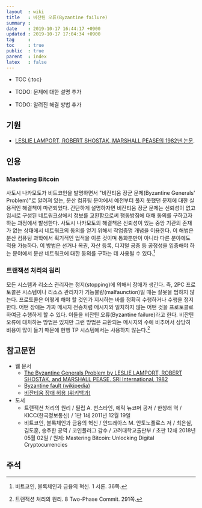 ```yaml
---
layout  : wiki
title   : 비잔틴 오류(Byzantine failure)
summary : 
date    : 2019-10-17 16:44:17 +0900
updated : 2019-10-17 17:04:34 +0900
tag     : 
toc     : true
public  : true
parent  : index
latex   : false
---
```

* TOC
{:toc}

* TODO: 문제에 대한 설명 추가
* TODO: 알려진 해결 방법 추가

## 기원

* [LESLIE LAMPORT, ROBERT SHOSTAK, MARSHALL PEASE의 1982년 논문][pdf].

## 인용

### Mastering Bitcoin

>
사토시 나카모토가 비트코인을 발명하면서 "비잔티움 장군 문제(Byzantine Generals' Problem)"로 알려져 있는, 분산 컴퓨팅 분야에서 예전부터 풀지 못했던 문제에 대한 실용적인 해결책이 마련되었다. 간단하게 설명하자면 비잔티움 장군 문제는 신뢰성이 없고 임시로 구성된 네트워크상에서 정보를 교환함으로써 행동방침에 대해 동의를 구하고자 하는 과정에서 발생한다. 사토시 나카모토의 해결책은 신뢰성이 있는 중앙 기관의 존재가 없는 상태에서 네트워크의 동의를 얻기 위해서 작업증명 개념을 이용한다. 이 해법은 분산 컴퓨팅 과학에서 획기적인 업적을 이룬 것이며 통화뿐만이 아니라 다른 분야에도 적용 가능하다. 이 방법은 선거나 복권, 자산 등록, 디지털 공증 등 공정성을 입증해야 하는 분야에서 분산 네트워크에 대한 동의를 구하는 데 사용될 수 있다.[^mastering]

### 트랜잭션 처리의 원리

>
모든 시스템과 리소스 관리자는 정지(stopping)에 의해서 장애가 생긴다. 즉, 2PC 프로토콜은 시스템이나 리소스 관리자가 기능불량(malfaunction)일 때는 잘못을 범하지 않는다. 프로토콜은 어떻게 해야 할 것인가 지시하는 바를 정확히 수행하거나 수행을 정지한다. 어떤 장애는 가짜 메시지 전송처럼 메시지와 일치하지 않는 어떤 것을 프로토콜로 하여금 수행하게 할 수 있다. 이들을 비잔틴 오류(Byzantine failure)라고 한다. 비잔틴 오류에 대처하는 방법은 있지만 그런 방법은 교환되는 메시지의 수에 비추어서 상당히 비용이 많이 들기 때문에 현행 TP 시스템에서는 사용하지 않는다.[^bernstein]

## 참고문헌

* 웹 문서
    * [The Byzantine Generals Problem by LESLIE LAMPORT, ROBERT SHOSTAK, and MARSHALL PEASE. SRI International, 1982][pdf]
    * [Byzantine fault (wikipedia)][wiki-eng]
    * [비잔티움 장애 허용 (위키백과)][wiki]
* 도서
    * 트랜잭션 처리의 원리 / 필립 A. 번스타인, 에릭 뉴코머 공저 / 한창래 역 / KICC(한국정보통신) / 1판 1쇄 2011년 12월 19일
    * 비트코인, 블록체인과 금융의 혁신 / 안드레아스 M. 안토노풀로스 저 / 최은실, 김도훈, 송주한 공역 / 코인플러그 감수 / 고려대학교출판부 / 초판 12쇄 2018년 05월 02일 / 원제: Mastering Bitcoin: Unlocking Digital Cryptocurrencies

## 주석

[^bernstein]: 트랜잭션 처리의 원리. 8 Two-Phase Commit. 291쪽.
[^mastering]: 비트코인, 블록체인과 금융의 혁신. 1 서론. 36쪽.

[pdf]: https://people.eecs.berkeley.edu/~luca/cs174/byzantine.pdf
[wiki]: https://ko.wikipedia.org/wiki/비잔티움_장애_허용
[wiki-eng]: https://en.wikipedia.org/wiki/Byzantine_fault

